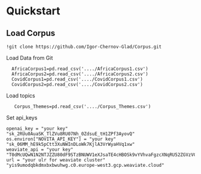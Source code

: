 # Quickstart #
## Load Corpus ##

    !git clone https://github.com/Igor-Chernov-Glad/Corpus.git

Load Data from Git

      AfricaCorpus1=pd.read_csv('..../AfricaCorpus1.csv')
      AfricaCorpus2=pd.read_csv('..../AfricaCorpus2.csv')
      CovidCorpus1=pd.read_csv('..../CovidCorpus1.csv')
      CovidCorpus2=pd.read_csv('..../CovidCorpus2.csv')

Load topics

       Corpus_Themes=pd.read_csv('..../Corpus_Themes.csv')

Set api_keys

    openai_key = "your key"                        "sk_2RUu0AuaSK_TlZVu8RU07Nh_0ZdsuE_tH1ZPf3AyovQ"
    os.environ["NOVITA_API_KEY"] = "your key"      "sk_06MM_hE9k5pCtt3XuNWInDLoWk7KjlA3VrWyaHVq1xw"
    weaviate_api = "your key"                       "T0dMcUQwN1N2NTJZZU80dF9STzBNUWV1eXJsaTE4cHBOSk9vYVhvaFgzcXNqRU52ZGVzVC9wb25ubXdNPV92MjAw"
    url = "your ulr for weaviate cluster"           "yis9umodqbkdmxbxbwuhwg.c0.europe-west3.gcp.weaviate.cloud"

    
